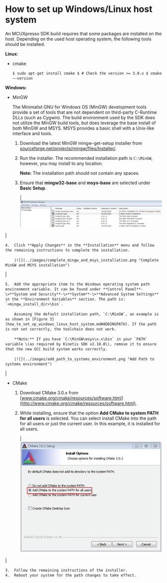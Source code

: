 # How to set up Windows/Linux host system

An MCUXpresso SDK build requires that some packages are installed on the host. Depending on the used host operating system, the following tools should be installed.

**Linux**:

-   cmake

    ```
    $ sudo apt-get install cmake $ # Check the version >= 3.0.x $ cmake –-version
    ```


**Windows:**

-   MinGW

    The Minimalist GNU for Windows OS \(MinGW\) development tools provide a set of tools that are not dependent on third-party C-Runtime DLLs \(such as Cygwin\). The build environment used by the SDK does not utilize the MinGW build tools, but does leverage the base install of both MinGW and MSYS. MSYS provides a basic shell with a Unix-like interface and tools.

    1.  Download the latest MinGW mingw-get-setup installer from [sourceforge.net/projects/mingw/files/Installer/](http://sourceforge.net/projects/mingw/files/Installer/).
    2.  Run the installer. The recommended installation path is `C:\MinGW`, however, you may install to any location.

        **Note:** The installation path should not contain any spaces.

    3.  Ensure that **mingw32-base** and **msys-base** are selected under **Basic Setup**.

        |![](../images/setup_mingw_and_msys.png "Setup MinGW and MSYS")

|

    4.  Click **Apply Changes** in the **Installation** menu and follow the remaining instructions to complete the installation.

        |![](../images/complete_mingw_and_msys_installation.png "Complete MinGW and MSYS installation")

|

    5.  Add the appropriate item to the Windows operating system path environment variable. It can be found under **Control Panel**-\>**System and Security**-\>**System**-\>**Advanced System Settings** in the **Environment Variables** section. The path is: `<mingw_install_dir>\bin`.

        Assuming the default installation path, `C:\MinGW`, an example is as shown in [Figure 3](how_to_set_up_windows_linux_host_system.md#ADDINGPATH). If the path is not set correctly, the toolchain does not work.

        **Note:** If you have `C:\MinGW\msys\x.x\bin` in your `PATH` variable \(as required by Kinetis SDK v2.10.0\), remove it to ensure that the new GCC build system works correctly.

        |![](../images/add_path_to_systems_environment.png "Add Path to systems environment")

|

-   CMake

    1.  Download CMake 3.0.x from [www.cmake.org/cmake/resources/software.html](http://www.cmake.org/cmake/resources/software.html).
    2.  While installing, ensure that the option **Add CMake to system PATH for all users** is selected. You can select install CMake into the path for all users or just the current user. In this example, it is installed for all users.

        |![](../images/install_cmake.png "Install CMake")

|

    3.  Follow the remaining instructions of the installer.
    4.  Reboot your system for the path changes to take effect.

